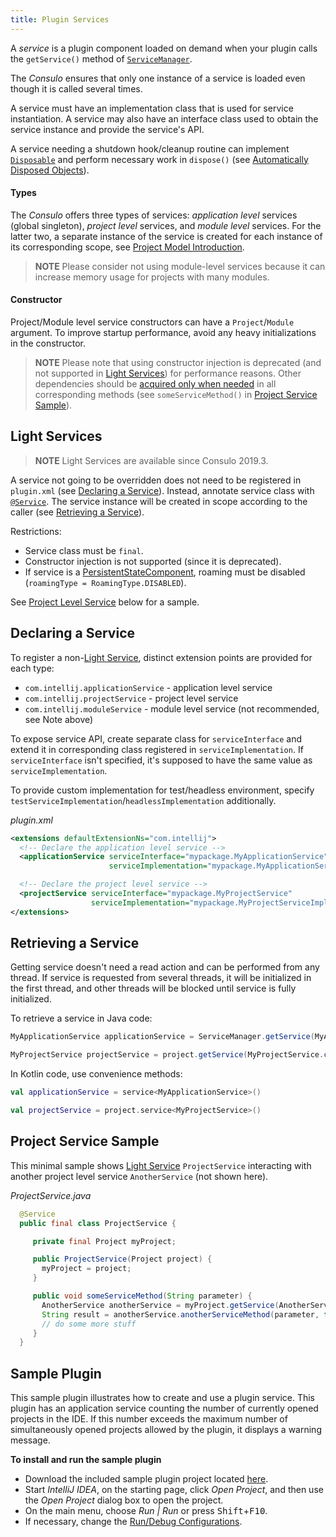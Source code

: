 ```yaml
---
title: Plugin Services
---
```

<!-- Copyright 2000-2020 JetBrains s.r.o. and other contributors. Use of this source code is governed by the Apache 2.0 license that can be found in the LICENSE file. -->

A _service_ is a plugin component loaded on demand when your plugin calls the `getService()` method of [`ServiceManager`](upsource:///platform/core-api/src/com/intellij/openapi/components/ServiceManager.java).

The *Consulo* ensures that only one instance of a service is loaded even though it is called several times.

A service must have an implementation class that is used for service instantiation.
A service may also have an interface class used to obtain the service instance and provide the service's API.

A service needing a shutdown hook/cleanup routine can implement [`Disposable`](upsource:///platform/util/src/com/intellij/openapi/Disposable.java) and perform necessary work in `dispose()` (see [Automatically Disposed Objects](/basics/disposers.md#automatically-disposed-objects)).

#### Types
The *Consulo* offers three types of services: _application level_ services (global singleton), _project level_ services, and _module level_ services.
For the latter two, a separate instance of the service is created for each instance of its corresponding scope, see [Project Model Introduction](/basics/project_structure.md).

> **NOTE** Please consider not using module-level services because it can increase memory usage for projects with many modules.

#### Constructor
Project/Module level service constructors can have a `Project`/`Module` argument.
To improve startup performance, avoid any heavy initializations in the constructor.

> **NOTE** Please note that using constructor injection is deprecated (and not supported in [Light Services](#light-services)) for performance reasons.
> Other dependencies should be [acquired only when needed](#retrieving-a-service) in all corresponding methods (see `someServiceMethod()` in [Project Service Sample](#project-service-sample)).

## Light Services

> **NOTE** Light Services are available since Consulo 2019.3.

A service not going to be overridden does not need to be registered in `plugin.xml` (see [Declaring a Service](#declaring-a-service)).
Instead, annotate service class with [`@Service`](upsource:///platform/core-api/src/com/intellij/openapi/components/Service.java).
The service instance will be created in scope according to the caller (see [Retrieving a Service](#retrieving-a-service)).

Restrictions:

* Service class must be `final`.
* Constructor injection is not supported (since it is deprecated).
* If service is a [PersistentStateComponent](/basics/persisting_state_of_components.md), roaming must be disabled (`roamingType = RoamingType.DISABLED`).

See [Project Level Service](#project-service-sample) below for a sample.

## Declaring a Service

To register a non-[Light Service](#light-services), distinct extension points are provided for each type:

* `com.intellij.applicationService` - application level service
* `com.intellij.projectService` - project level service
* `com.intellij.moduleService` - module level service (not recommended, see Note above)
                                  
To expose service API, create separate class for `serviceInterface` and extend it in corresponding class registered in `serviceImplementation`.
If `serviceInterface` isn't specified, it's supposed to have the same value as `serviceImplementation`.

To provide custom implementation for test/headless environment, specify `testServiceImplementation`/`headlessImplementation` additionally.

_plugin.xml_

```xml
<extensions defaultExtensionNs="com.intellij">
  <!-- Declare the application level service -->
  <applicationService serviceInterface="mypackage.MyApplicationService"
                      serviceImplementation="mypackage.MyApplicationServiceImpl" />

  <!-- Declare the project level service -->
  <projectService serviceInterface="mypackage.MyProjectService"
                  serviceImplementation="mypackage.MyProjectServiceImpl" />
</extensions>
```

## Retrieving a Service

Getting service doesn't need a read action and can be performed from any thread.
If service is requested from several threads, it will be initialized in the first thread, and other threads will be blocked until service is fully initialized.

To retrieve a service in Java code:

```java
MyApplicationService applicationService = ServiceManager.getService(MyApplicationService.class);

MyProjectService projectService = project.getService(MyProjectService.class)
```

In Kotlin code, use convenience methods:

```kotlin
val applicationService = service<MyApplicationService>()

val projectService = project.service<MyProjectService>()
```

## Project Service Sample
This minimal sample shows [Light Service](#light-services) `ProjectService` interacting with another project level service `AnotherService` (not shown here).

_ProjectService.java_

```java
  @Service
  public final class ProjectService {

     private final Project myProject;

     public ProjectService(Project project) {
       myProject = project;
     }

     public void someServiceMethod(String parameter) {
       AnotherService anotherService = myProject.getService(AnotherService.class);
       String result = anotherService.anotherServiceMethod(parameter, false);
       // do some more stuff
     }
  }
```

## Sample Plugin

This sample plugin illustrates how to create and use a plugin service.
This plugin has an application service counting the number of currently opened projects in the IDE.
If this number exceeds the maximum number of simultaneously opened projects allowed by the plugin, it displays a warning message.

**To install and run the sample plugin**

* Download the included sample plugin project located [here](https://github.com/JetBrains/intellij-sdk-code-samples/tree/master/max_opened_projects).
* Start *IntelliJ IDEA*, on the starting page, click *Open Project*, and then use the *Open Project* dialog box to open the project.
* On the main menu, choose *Run \| Run* or press <kbd>Shift</kbd>+<kbd>F10</kbd>.
* If necessary, change the [Run/Debug Configurations](https://www.jetbrains.com/help/idea/run-debug-configuration-plugin.html).
